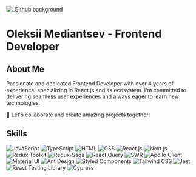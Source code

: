![_Github background](https://github.com/LeksVel/LeksVel/assets/163309940/0aa2026f-c2f2-417c-95bc-d6eb756fc5f4)

# Oleksii Mediantsev - Frontend Developer

## About Me
Passionate and dedicated Frontend Developer with over 4 years of experience, specializing in React.js and its ecosystem. I'm committed to delivering seamless user experiences and always eager to learn new technologies.

🚀 Let's collaborate and create amazing projects together!

## Skills
![JavaScript](https://img.shields.io/badge/-JavaScript-F7DF1E?style=flat&logo=javascript&logoColor=black)
![TypeScript](https://img.shields.io/badge/-TypeScript-007ACC?style=flat&logo=typescript&logoColor=white)
![HTML](https://img.shields.io/badge/-HTML-E34F26?style=flat&logo=html5&logoColor=white)
![CSS](https://img.shields.io/badge/-CSS-1572B6?style=flat&logo=css3&logoColor=white)
![React.js](https://img.shields.io/badge/-React.js-61DAFB?style=flat&logo=react&logoColor=white)
![Next.js](https://img.shields.io/badge/-Next.js-000000?style=flat&logo=next.js&logoColor=white)
![Redux Toolkit](https://img.shields.io/badge/-Redux_Toolkit-764ABC?style=flat&logo=redux&logoColor=white)
![Redux-Saga](https://img.shields.io/badge/-Redux_Saga-999999?style=flat&logo=redux-saga&logoColor=white)
![React Query](https://img.shields.io/badge/-React_Query-FF4154?style=flat&logo=react-query&logoColor=white)
![SWR](https://img.shields.io/badge/-SWR-000000?style=flat&logo=swr&logoColor=white)
![Apollo Client](https://img.shields.io/badge/-Apollo_Client-311C87?style=flat&logo=apollo-graphql&logoColor=white)
![Material UI](https://img.shields.io/badge/-Material_UI-0081CB?style=flat&logo=material-ui&logoColor=white)
![Ant Design](https://img.shields.io/badge/-Ant_Design-0170FE?style=flat&logo=ant-design&logoColor=white)
![Styled Components](https://img.shields.io/badge/-Styled_Components-DB7093?style=flat&logo=styled-components&logoColor=white)
![Tailwind CSS](https://img.shields.io/badge/-Tailwind_CSS-38B2AC?style=flat&logo=tailwind-css&logoColor=white)
![Jest](https://img.shields.io/badge/-Jest-C21325?style=flat&logo=jest&logoColor=white)
![React Testing Library](https://img.shields.io/badge/-React_Testing_Library-E33332?style=flat&logo=testing-library&logoColor=white)
![Cypress](https://img.shields.io/badge/-Cypress-17202C?style=flat&logo=cypress&logoColor=white)

